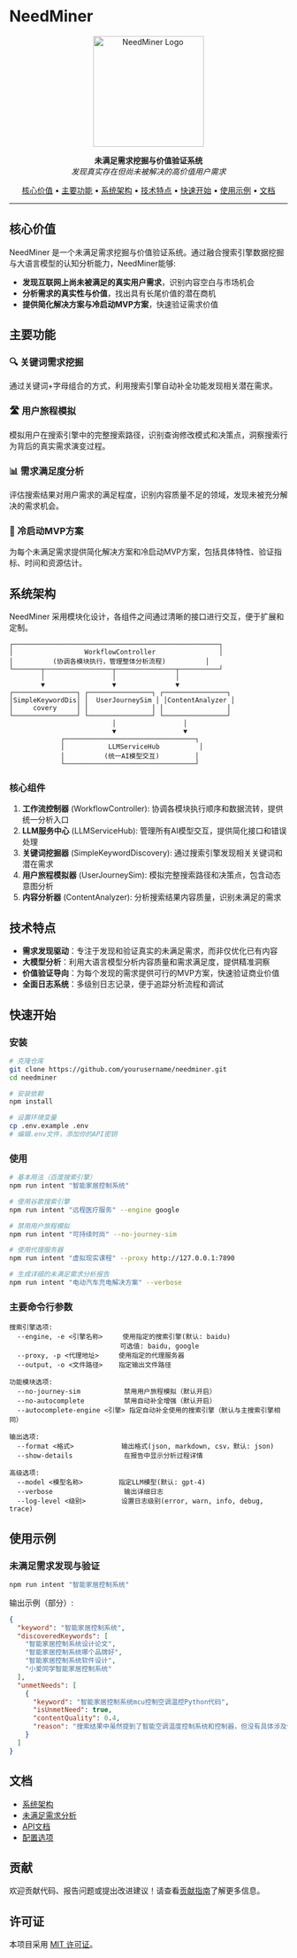 # NeedMiner

<p align="center">
  <img src="docs/assets/logo.png" alt="NeedMiner Logo" width="200"/>
</p>

<p align="center">
  <b>未满足需求挖掘与价值验证系统</b><br>
  <i>发现真实存在但尚未被解决的高价值用户需求</i>
</p>

<p align="center">
  <a href="#核心价值">核心价值</a> •
  <a href="#主要功能">主要功能</a> •
  <a href="#系统架构">系统架构</a> •
  <a href="#技术特点">技术特点</a> •
  <a href="#快速开始">快速开始</a> •
  <a href="#使用示例">使用示例</a> •
  <a href="#文档">文档</a>
</p>

---

## 核心价值

NeedMiner 是一个未满足需求挖掘与价值验证系统。通过融合搜索引擎数据挖掘与大语言模型的认知分析能力，NeedMiner能够:

- **发现互联网上尚未被满足的真实用户需求**，识别内容空白与市场机会
- **分析需求的真实性与价值**，找出具有长尾价值的潜在商机
- **提供简化解决方案与冷启动MVP方案**，快速验证需求价值

## 主要功能

### 🔍 关键词需求挖掘

通过关键词+字母组合的方式，利用搜索引擎自动补全功能发现相关潜在需求。

### 🛣️ 用户旅程模拟

模拟用户在搜索引擎中的完整搜索路径，识别查询修改模式和决策点，洞察搜索行为背后的真实需求演变过程。

### 📊 需求满足度分析

评估搜索结果对用户需求的满足程度，识别内容质量不足的领域，发现未被充分解决的需求机会。

### 🚀 冷启动MVP方案

为每个未满足需求提供简化解决方案和冷启动MVP方案，包括具体特性、验证指标、时间和资源估计。

## 系统架构

NeedMiner 采用模块化设计，各组件之间通过清晰的接口进行交互，便于扩展和定制。

```
┌────────────────────────────────────────────────────┐
│                  WorkflowController                │
│          (协调各模块执行，管理整体分析流程)          │
└───────┬─────────────────┬───────────────┬──────────┘
        │                 │               │        
        ▼                 ▼               ▼        
┌────────────────┐ ┌────────────────┐ ┌────────────────┐
│SimpleKeywordDis│ │  UserJourneySim │ │ContentAnalyzer │
│     covery     │ │                │ │                │
└────────────────┘ └────────────────┘ └────────────────┘
                          │                 │
                          ▼                 ▼
             ┌─────────────────────────────────┐
             │           LLMServiceHub          │
             │          (统一AI模型交互)         │
             └─────────────────────────────────┘
```

### 核心组件

1. **工作流控制器** (WorkflowController): 协调各模块执行顺序和数据流转，提供统一分析入口
2. **LLM服务中心** (LLMServiceHub): 管理所有AI模型交互，提供简化接口和错误处理
3. **关键词挖掘器** (SimpleKeywordDiscovery): 通过搜索引擎发现相关关键词和潜在需求
4. **用户旅程模拟器** (UserJourneySim): 模拟完整搜索路径和决策点，包含动态意图分析
5. **内容分析器** (ContentAnalyzer): 分析搜索结果内容质量，识别未满足的需求

## 技术特点

- **需求发现驱动**：专注于发现和验证真实的未满足需求，而非仅优化已有内容
- **大模型分析**：利用大语言模型分析内容质量和需求满足度，提供精准洞察
- **价值验证导向**：为每个发现的需求提供可行的MVP方案，快速验证商业价值
- **全面日志系统**：多级别日志记录，便于追踪分析流程和调试

## 快速开始

### 安装

```bash
# 克隆仓库
git clone https://github.com/yourusername/needminer.git
cd needminer

# 安装依赖
npm install

# 设置环境变量
cp .env.example .env
# 编辑.env文件，添加你的API密钥
```

### 使用

```bash
# 基本用法（百度搜索引擎）
npm run intent "智能家居控制系统"

# 使用谷歌搜索引擎
npm run intent "远程医疗服务" --engine google

# 禁用用户旅程模拟
npm run intent "可持续时尚" --no-journey-sim

# 使用代理服务器
npm run intent "虚拟现实课程" --proxy http://127.0.0.1:7890

# 生成详细的未满足需求分析报告
npm run intent "电动汽车充电解决方案" --verbose
```

### 主要命令行参数

```
搜索引擎选项:
  --engine, -e <引擎名称>     使用指定的搜索引擎(默认: baidu)
                            可选值: baidu, google
  --proxy, -p <代理地址>     使用指定的代理服务器
  --output, -o <文件路径>    指定输出文件路径

功能模块选项:
  --no-journey-sim           禁用用户旅程模拟（默认开启）
  --no-autocomplete          禁用自动补全增强（默认开启）
  --autocomplete-engine <引擎> 指定自动补全使用的搜索引擎（默认与主搜索引擎相同）
  
输出选项:
  --format <格式>            输出格式(json, markdown, csv，默认: json)
  --show-details             在报告中显示分析过程详情

高级选项:
  --model <模型名称>         指定LLM模型(默认: gpt-4)
  --verbose                  输出详细日志
  --log-level <级别>         设置日志级别(error, warn, info, debug, trace)
```

## 使用示例

### 未满足需求发现与验证

```bash
npm run intent "智能家居控制系统"
```

输出示例（部分）:
```json
{
  "keyword": "智能家居控制系统",
  "discoveredKeywords": [
    "智能家居控制系统设计论文",
    "智能家居控制系统哪个品牌好",
    "智能家居控制系统软件设计",
    "小爱同学智能家居控制系统"
  ],
  "unmetNeeds": [
    {
      "keyword": "智能家居控制系统mcu控制空调温控Python代码",
      "isUnmetNeed": true,
      "contentQuality": 0.4,
      "reason": "搜索结果中虽然提到了智能空调温度控制系统和控制器，但没有具体涉及使用MCU控制空调温控的Python代码。这表明当前的内容完整性不足，无法全面覆盖用户需求。"
    }
  ]
}
```

## 文档

- [系统架构](docs/architecture/architecture.md)
- [未满足需求分析](docs/core/unmet-needs-analysis.md)
- [API文档](docs/api/api.md)
- [配置选项](docs/usage/configuration.md)

## 贡献

欢迎贡献代码、报告问题或提出改进建议！请查看[贡献指南](CONTRIBUTING.md)了解更多信息。

## 许可证

本项目采用 [MIT 许可证](LICENSE)。
